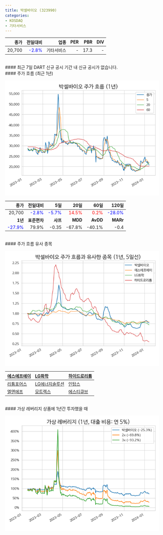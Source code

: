```yaml
---
title: 박셀바이오 (323990)
categories:
- KOSDAQ
- 기타서비스
---
```


|**종가**|**전일대비**|**업종**|**PER**|**PBR**|**DIV**|
|-------:|-----------:|-------:|------:|------:|------:|
|20,700|<span style="color: blue">-2.8%</span>|기타서비스|-|17.3|-|

<!-- more -->

<br>
#### 최근 7일 DART 신규 공시<a id="dart"></a>
기간 내 신규 공시가 없습니다.

<br>
#### 주가 흐름 (최근 1년)<a id="price"></a>

![323990](/assets/images/stock/323990.png)

|**종가**|**전일대비**|**5일**|**20일**|**60일**|**120일**|
|-------:|-----------:|------:|-------:|-------:|--------:|
| 20,700 | <span style="color: blue">-2.8%</span> | <span style="color: blue">-5.7%</span> | <span style="color: red">14.5%</span> | <span style="color: red">0.2%</span> | <span style="color: blue">-28.0%</span> |
|**1년**|**표준편차**|**샤프**|**MDD**|**AvDD**|**MARr**|
| <span style="color: blue">-27.9%</span> | 79.9% | -0.35 | -67.8% | -40.1% | -0.4 |

<br>
#### 주가 흐름 유사 종목<a id="corr"></a>

![323990](/assets/images/stock/323990_corr.png)

| [에스에프에이](/056190/) | [LG화학](/051910/) | [하이드로리튬](/101670/) |
|:---------------------------------------|:---------------------------------------|:---------------------------------------|
| [리튬포어스](/073570/) | [LG에너지솔루션](/373220/) | [인탑스](/049070/) |
| [엘앤에프](/066970/) | [모트렉스](/118990/) | [에스티큐브](/052020/) |

<br>
#### 가상 레버리지 상품에 1년간 투자했을 때<a id="2x"></a>

![323990](/assets/images/stock/323990_2x.png)

[^corr]: 상관계수를 이용하여 분석하였습니다.